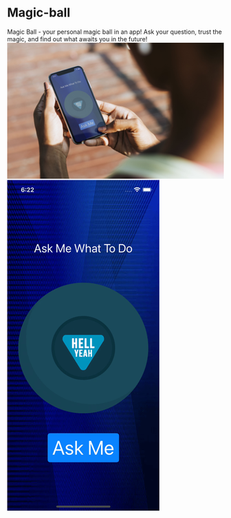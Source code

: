 # Magic-ball

Magic Ball - your personal magic ball in an app! Ask your question, trust the magic, and find out what awaits you in the future!
![Alt Text](https://github.com/sattarov-t/Magic-ball/blob/main/mock.jpg?raw=true)
![Alt Text](https://github.com/sattarov-t/Magic-ball/blob/main/App%20-%2001.gif?raw=true)
